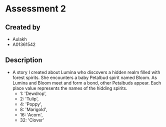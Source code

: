 # Assessment 2

## Created by
- Aulakh
- A01361542

## Description
- A story I created about Lumina who discovers a hidden realm filled with forest    spirits. She encounters a baby Petalbud spirit named Bloom. As Lumina and Bloom meet and form a bond, other Petalbuds appear. Each place value represents the names of the hidding spirits. 
  - 1: 'Dewdrop',
  - 2: 'Tulip',
  - 4: 'Poppy',
  - 8: 'Marigold',
  - 16: 'Acorn',
  - 32: 'Clover'